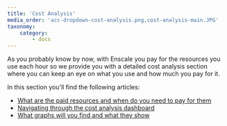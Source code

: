 ```yaml
---
title: 'Cost Analysis'
media_order: 'acc-dropdown-cost-analysis.png,cost-analysis-main.JPG'
taxonomy:
    category:
        - docs
---
```


As you probably know by now, with Enscale you pay for the resources you use each hour so we provide you with a detailed cost analysis section where you can keep an eye on what you use and how much you pay for it. 

In this section you'll find the following articles:

* [What are the paid resources and when do you need to pay for them](/account-and-billing/cost-analysis/paid-resources)
* [Navigating through the cost analysis dashboard](/account-and-billing/cost-analysis/cost-analysis-dashboard-guide)
* [What graphs will you find and what they show](/account-and-billing/cost-analysis/graphs)







